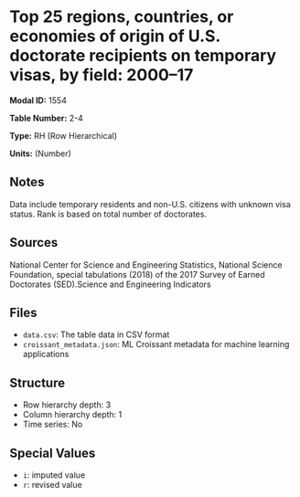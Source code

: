 # Top 25 regions, countries, or economies of origin of U.S. doctorate recipients on temporary visas, by field: 2000–17

**Modal ID:** 1554

**Table Number:** 2-4

**Type:** RH (Row Hierarchical)

**Units:** (Number)

## Notes

Data include temporary residents and non-U.S. citizens with unknown visa status. Rank is based on total number of doctorates.

## Sources

National Center for Science and Engineering Statistics, National Science Foundation, special tabulations (2018) of the 2017 Survey of Earned Doctorates (SED).Science and Engineering Indicators

## Files

- `data.csv`: The table data in CSV format
- `croissant_metadata.json`: ML Croissant metadata for machine learning applications

## Structure

- Row hierarchy depth: 3
- Column hierarchy depth: 1
- Time series: No

## Special Values

- `i`: imputed value
- `r`: revised value
